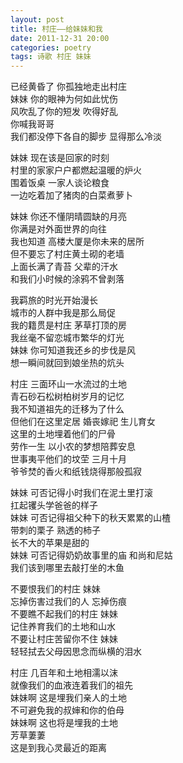 ```yaml
---
layout: post
title: 村庄——给妹妹和我
date: 2011-12-31 20:00
categories: poetry
tags: 诗歌 村庄 妹妹
---
```


已经黄昏了  你孤独地走出村庄  
妹妹  你的眼神为何如此忧伤  
风吹乱了你的短发  吹得好乱  
你喊我哥哥  
我们都没停下各自的脚步  显得那么冷淡  

妹妹  现在该是回家的时刻  
村里的家家户户都燃起温暖的炉火  
围着饭桌  一家人谈论粮食  
一边吃着加了猪肉的白菜煮萝卜  

妹妹  你还不懂阴晴圆缺的月亮  
你满是对外面世界的向往  
我也知道  高楼大厦是你未来的居所  
但不要忘了村庄黄土砌的老墙  
上面长满了青苔  父辈的汗水  
和我们小时候的涂鸦不曾剥落  

我羁旅的时光开始漫长  
城市的人群中我是那么局促  
我的籍贯是村庄  茅草打顶的房  
我丝毫不留恋城市繁华的灯光  
妹妹  你可知道我还乡的步伐是风  
想一瞬间就回到娘坐热的炕头  

村庄  三面环山一水流过的土地  
青石砂石松树柏树岁月的记忆  
我不知道祖先的迁移为了什么  
但他们在这里定居  婚丧嫁祀  生儿育女  
这里的土地埋着他们的尸骨  
劳作一生  以小农的梦想陪葬安息  
世事夷平他们的坟茔  三月十月  
爷爷焚的香火和纸钱烧得那般孤寂  

妹妹  可否记得小时我们在泥土里打滚  
扛起䦆头学爸爸的样子  
妹妹  可否记得祖父种下的秋天累累的山楂  
带刺的栗子  熟透的柿子  
长不大的苹果是甜的  
妹妹  可否记得奶奶故事里的庙  和尚和尼姑  
我们该到哪里去敲打坐的木鱼  

不要恨我们的村庄  妹妹  
忘掉伤害过我们的人  忘掉伤痕  
不要瞧不起我们的村庄  妹妹  
记住养育我们的土地和山水  
不要让村庄苦留你不住  妹妹  
轻轻拭去父母因思念而纵横的泪水  

村庄  几百年和土地相濡以沫  
就像我们的血液连着我们的祖先  
妹妹啊  这是埋我们亲人的土地  
不可避免我的叔婶和你的伯母  
妹妹啊  这也将是埋我的土地  
芳草萋萋  
这是到我心灵最近的距离  
